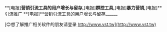 **[电报]**营销引流工具的用户增长与留存,**[电报]**群控工具,**[电报]**暴力营销,**[电报]**引流推广
**[电报]**营销引流工具的用户增长与留存______

[😍想了解推广相关软件的朋友请登录 http://www.vst.tw](http://www.vst.tw)



